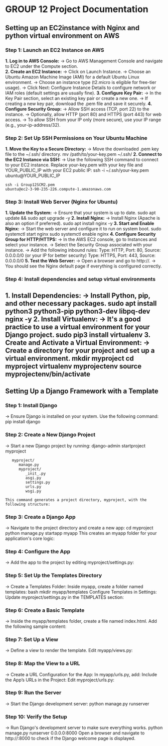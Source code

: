 # GROUP 12 Project Documentation

## Setting up an EC2instance with Nginx and python virtual environment on AWS

### Step 1: Launch an EC2 Instance on AWS

**1. Log in to AWS Console:**
 -> Go to AWS Management Console and navigate to EC2 under the Compute section.<br> 
**2. Create an EC2 Instance:**
 -> Click on Launch Instance.
 -> Choose an Ubuntu Amazon Machine Image (AMI) for a default Ubuntu Linux environment.
 -> Choose an instance type (t2.micro is eligible for free-tier usage).
 -> Click Next: Configure Instance Details to configure network or IAM roles (default settings are usually fine).
**3. Configure Key Pair:**
 -> In the Key Pair section, select an existing key pair or create a new one.
 -> If creating a new key pair, download the .pem file and save it securely.
**4. Configure Security Group:**
 -> Allow SSH access (TCP, port 22) to the instance.
 -> Optionally, allow HTTP (port 80) and HTTPS (port 443) for web access.
 -> To allow SSH from your IP only (more secure), use your IP range (e.g., your-ip-address/32).

### Step 2: Set Up SSH Permissions on Your Ubuntu Machine

**1. Move the Key to a Secure Directory:**
 -> Move the downloaded .pem key file to the ~/.ssh/ directory.
    mv /path/to/your-key.pem ~/.ssh/
**2. Connect to the EC2 Instance via SSH:**
 -> Use the following SSH command to connect to your EC2 instance. Replace your-key.pem with your key file and YOUR_PUBLIC_IP with your EC2 public IP:
    ssh -i ~/.ssh/your-key.pem ubuntu@YOUR_PUBLIC_IP

    ssh -i Group12SCM2.pem 
    ubuntu@ec2-3-90-235-226.compute-1.amazonaws.com
 

### Step 3: Install Web Server (Nginx for Ubuntu)

**1. Update the System:**
 -> Ensure that your system is up to date.
    sudo apt update && sudo apt upgrade -y
**2. Install Nginx:**
 -> Install Nginx (Apache is also an option if preferred).
    sudo apt install nginx -y
**3. Start and Enable Nginx:**
 -> Start the web server and configure it to run on system boot.
    sudo systemctl start nginx
    sudo systemctl enable nginx
**4. Configure Security Group for HTTP/HTTPS:**
 -> In the AWS EC2 console, go to Instances and select your instance.
 -> Select the Security Group associated with your instance.
 -> Add the following inbound rules:
       Type: HTTP, Port: 80, Source: 0.0.0.0/0 (or your IP for better security)
       Type: HTTPS, Port: 443, Source: 0.0.0.0/0
**5. Test the Web Server:**
 -> Open a browser and go to http://<EC2-public-IPv4-address>.
 -> You should see the Nginx default page if everything is configured correctly.

### Step 4: Install dependencies and setup virtual environments

**1. Install Dependencies:**
 -> Install Python, pip, and other necessary packages.
    sudo apt install python3 python3-pip python3-dev libpq-dev nginx -y
**2. Install Virtualenv:**
 -> It's a good practice to use a virtual environment for your Django project.
    sudo pip3 install virtualenv
**3. Create and Activate a Virtual Environment:**
 -> Create a directory for your project and set up a virtual environment.
    mkdir myproject
    cd myproject
    virtualenv myprojectenv
    source myprojectenv/bin/activate
-------------------------------------------------------------------------------------------------------
## Setting Up a Django Framework with a Template

### Step 1: Install Django
 -> Ensure Django is installed on your system. Use the following command:
    pip install django
### Step 2: Create a New Django Project
 -> Start a new Django project by running:
    django-admin startproject myproject
    
       myproject/
          manage.py
          myproject/
             _init_.py
             asgi.py
             settings.py
             urls.py
             wsgi.py
             
    This command generates a project directory, myproject, with the following structure:

### Step 3: Create a Django App

 -> Navigate to the project directory and create a new app:
    cd myproject
    python manage.py startapp myapp
    This creates an myapp folder for your application's core logic:

### Step 4: Configure the App
 -> Add the app to the project by editing myproject/settings.py:

### Step 5: Set Up the Templates Directory
 -> Create a Templates Folder: Inside myapp, create a folder named templates:
    bash
    mkdir myapp/templates
    Configure Templates in Settings: Update myproject/settings.py in the TEMPLATES section:


### Step 6: Create a Basic Template
 -> Inside the myapp/templates folder, create a file named index.html.
    Add the following sample content:


### Step 7: Set Up a View
 -> Define a view to render the template. Edit myapp/views.py:
 
### Step 8: Map the View to a URL
 -> Create a URL Configuration for the App: In myapp/urls.py, add:
    Include the App’s URLs in the Project: Edit myproject/urls.py:

### Step 9: Run the Server
 -> Start the Django development server:
    python manage.py runserver




### Step 10: Verify the Setup
 -> Run Django's development server to make sure everything works.
    python manage.py runserver 0.0.0.0:8000
    Open a browser and navigate to http://<EC2-public-IP>:8000 to check if the Django welcome page is displayed.


